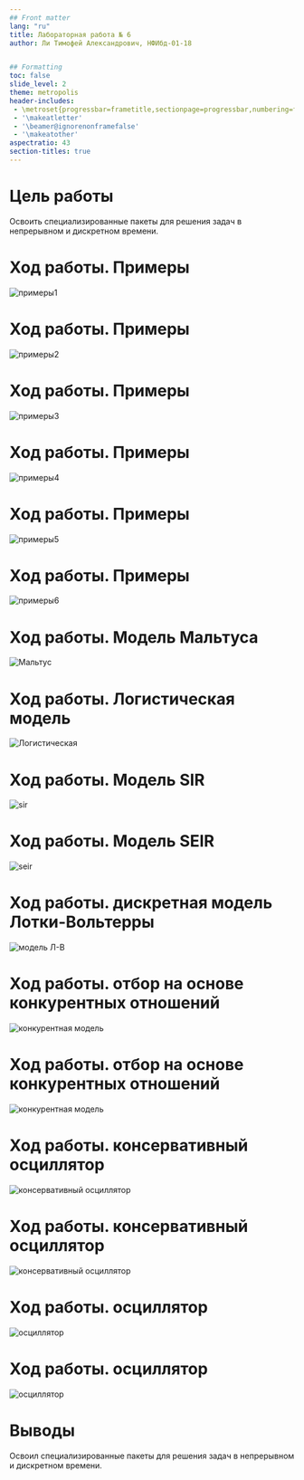 ```yaml
---
## Front matter
lang: "ru"
title: Лабораторная работа № 6
author: Ли Тимофей Александрович, НФИбд-01-18


## Formatting
toc: false
slide_level: 2
theme: metropolis
header-includes: 
 - \metroset{progressbar=frametitle,sectionpage=progressbar,numbering=fraction}
 - '\makeatletter'
 - '\beamer@ignorenonframefalse'
 - '\makeatother'
aspectratio: 43
section-titles: true
---
```



# Цель работы

Освоить специализированные пакеты для решения задач в непрерывном и дискретном времени.

# Ход работы. Примеры

![примеры1](images/1.png)

# Ход работы. Примеры

![примеры2](images/2.png)

# Ход работы. Примеры

![примеры3](images/3.png)

# Ход работы. Примеры

![примеры4](images/4.png)

# Ход работы. Примеры

![примеры5](images/5.png)

# Ход работы. Примеры

![примеры6](images/6.png)

# Ход работы. Модель Мальтуса

![Мальтус](images/7.png)

# Ход работы. Логистическая модель

![Логистическая](images/8.png)

# Ход работы. Модель SIR

![sir](images/9.png)

# Ход работы. Модель SEIR

![seir](images/10.png)

# Ход работы. дискретная модель Лотки-Вольтерры

![модель Л-В](images/11.png)

# Ход работы. отбор на основе конкурентных отношений

![конкурентная модель](images/12.png)

# Ход работы. отбор на основе конкурентных отношений

![конкурентная модель](images/15.png)

# Ход работы. консервативный осциллятор

![консервативный осциллятор](images/13.png)

# Ход работы. консервативный осциллятор

![консервативный осциллятор](images/16.png)

# Ход работы. осциллятор

![осциллятор](images/14.png)

# Ход работы. осциллятор

![осциллятор](images/17.png)

# Выводы

Освоил специализированные пакеты для решения задач в непрерывном и дискретном времени.